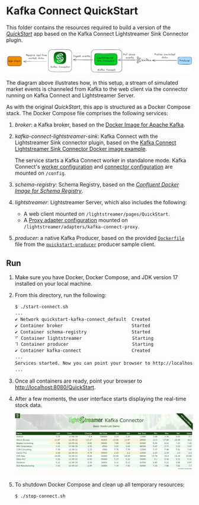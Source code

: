 # Kafka Connect QuickStart

This folder contains the resources required to build a version of the [_QuickStart_]((../../README.md#quick-start-set-up-in-5-minutes)) app based on the Kafka Connect Lightstreamer Sink Connector plugin.

![QuickStart Diagram](../../pictures/quickstart-kafka-connect-diagram.png)

The diagram above illustrates how, in this setup, a stream of simulated market events is channeled from Kafka to the web client via the connector running on Kafka Connect and Lightstreamer Server.

As with the original _QuickStart_, this app is structured as a Docker Compose stack. The Docker Compose file comprises the following services:

1. _broker_: a Kafka broker, based on the [Docker Image for Apache Kafka](https://kafka.apache.org/documentation/#docker). 

2. _kafka-connect-lightstreamer-sink_: Kafka Connect with the Lightstreamer Sink connector plugin, based on the [Kafka Connect Lightstreamer Sink Connector Docker image example](../docker-kafka-connect/).

    The service starts a Kafka Connect worker in standalone mode.
    Kafka Connect's [worker configuration](../../kafka-connector-project/config/kafka-connect-config/connect-standalone-docker.properties) and [connector configuration](../../kafka-connector-project/config/kafka-connect-config/quickstart-lightstreamer-docker.properties) are mounted on `/config`.

3. _schema-registry_: Schema Registry, based on the [_Confluent Docker Image for Schema Registry_](https://hub.docker.com/r/confluentinc/cp-schema-registry).

4. _lightstreamer_: Lightstreamer Server, which also includes the following:
    - A web client mounted on `/lightstreamer/pages/QuickStart`.
    - A [Proxy adapter configuration](../../kafka-connector-project/config/kafka-connect-proxy/adapters.xml) mounted on `/lightstreamer/adapters/kafka-connect-proxy`.

5. _producer_: a native Kafka Producer, based on the provided [`Dockerfile`](examples/quickstart-producer/Dockerfile) file from the [`quickstart-producer`](examples/quickstart-producer/) producer sample client.

## Run

1. Make sure you have Docker, Docker Compose, and JDK version 17 installed on your local machine.

2. From this directory, run the following:

   ```sh
   $ ./start-connect.sh
   ...
   ✔ Network quickstart-kafka-connect_default  Created                                               
   ✔ Container broker                          Started                                     
   ✔ Container schema-registry                 Started                                
   ⠋ Container lightstreamer                   Starting                                                                 
   ⠹ Container producer                        Starting                            
   ✔ Container kafka-connect                   Created  
   ...
   Services started. Now you can point your browser to http://localhost:8080/QuickStart to see real-time data.
   ...
   ```

3. Once all containers are ready, point your browser to [http://localhost:8080/QuickStart](http://localhost:8080/QuickStart).

4. After a few moments, the user interface starts displaying the real-time stock data.

   ![Demo](../../pictures/quickstart.gif)

5. To shutdown Docker Compose and clean up all temporary resources:

   ```sh
   $ ./stop-connect.sh
   ```
